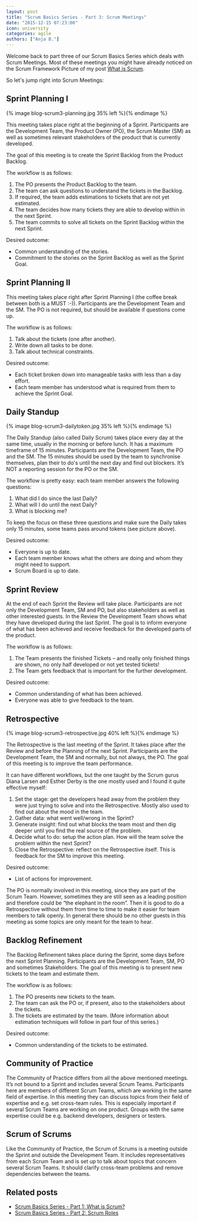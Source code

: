 ```yaml
---
layout: post
title: "Scrum Basics Series - Part 3: Scrum Meetings"
date: "2015-12-15 07:23:00"
icon: university
categories: agile
authors: ["Anja B."]
---
```


Welcome back to part three of our Scrum Basics Series which deals with Scrum Meetings.
Most of these meetings you might have already noticed on the Scrum Framework Picture of my post [What is Scrum](https://developer.epages.com/blog/2015/10/13/scrum-basics-1.html).

So let's jump right into Scrum Meetings:

## Sprint Planning I

{% image blog-scrum3-planning.jpg 35% left %}{% endimage %}

This meeting takes place right at the beginning of a Sprint.
Participants are the Development Team, the Product Owner (PO), the Scrum Master (SM) as well as sometimes relevant stakeholders of the product that is currently developed.

The goal of this meeting is to create the Sprint Backlog from the Product Backlog.

The workflow is as follows:

1. The PO presents the Product Backlog to the team.
2. The team can ask questions to understand the tickets in the Backlog.
3. If required, the team adds estimations to tickets that are not yet estimated.
4. The team decides how many tickets they are able to develop within in the next Sprint.
5. The team commits to solve all tickets on the Sprint Backlog within the next Sprint.

Desired outcome:

* Common understanding of the stories.
* Commitment to the stories on the Sprint Backlog as well as the Sprint Goal.

## Sprint Planning II

This meeting takes place right after Sprint Planning I (the coffee break between both is a MUST :-)).
Participants are the Development Team and the SM.
The PO is not required, but should be available if questions come up.

The workflow is as follows:

1. Talk about the tickets (one after another).
2. Write down all tasks to be done.
3. Talk about technical constraints.

Desired outcome:

* Each ticket broken down into manageable tasks with less than a day effort.
* Each team member has understood what is required from them to achieve the Sprint Goal.

## Daily Standup

{% image blog-scrum3-dailytoken.jpg 35% left %}{% endimage %}

The Daily Standup (also called Daily Scrum) takes place every day at the same time, usually in the morning or before lunch.
It has a maximum timeframe of 15 minutes.
Participants are the Development Team, the PO and the SM.
The 15 minutes should be used by the team to synchronise themselves, plan their to do's until the next day and find out blockers.
It’s NOT a reporting session for the PO or the SM.

The workflow is pretty easy: each team member answers the following questions:

1. What did I do since the last Daily?
2. What will I do until the next Daily?
3. What is blocking me?

To keep the focus on these three questions and make sure the Daily takes only 15 minutes, some teams pass around tokens (see picture above).

Desired outcome:

* Everyone is up to date.
* Each team member knows what the others are doing and whom they might need to support.
* Scrum Board is up to date.

## Sprint Review

At the end of each Sprint the Review will take place.
Participants are not only the Development Team, SM and PO, but also stakeholders as well as other interested guests.
In the Review the Development Team shows what they have developed during the last Sprint.
The goal is to inform everyone of what has been achieved and receive feedback for the developed parts of the product.

The workflow is as follows:

1. The Team presents the finished Tickets – and really only finished things are shown, no only half developed or not yet tested tickets!
2. The Team gets feedback that is important for the further development.

Desired outcome:

* Common understanding of what has been achieved.
* Everyone was able to give feedback to the team.

## Retrospective

{% image blog-scrum3-retrospective.jpg 40% left %}{% endimage %}

The Retrospective is the last meeting of the Sprint.
It takes place after the Review and before the Planning of the next Sprint.
Participants are the Development Team, the SM and normally, but not always, the PO.
The goal of this meeting is to improve the team performance.

It can have different workflows, but the one taught by the Scrum gurus Diana Larsen and Esther Derby is the one mostly used and I found it quite effective myself:

1. Set the stage: get the developers head away from the problem they were just trying to solve and into the Retrospective.
Mostly also used to find out about the mood in the team.
2. Gather data: what went well/wrong in the Sprint?
3. Generate insight: find out what blocks the team most and then dig deeper until you find the real source of the problem.
4. Decide what to do: setup the action plan.
How will the team solve the problem within the next Sprint?
5. Close the Retrospective: reflect on the Retrospective itself.
This is feedback for the SM to improve this meeting.

Desired outcome:

* List of actions for improvement.

The PO is normally involved in this meeting, since they are part of the Scrum Team.
However, sometimes they are still seen as a leading position and therefore could be “the elephant in the room”.
Then it is good to do a Retrospective without them from time to time to make it easier for team members to talk openly.
In general there should be no other guests in this meeting as some topics are only meant for the team to hear.

## Backlog Refinement

The Backlog Refinement takes place during the Sprint, some days before the next Sprint Planning.
Participants are the Development Team, SM, PO and sometimes Stakeholders.
The goal of this meeting is to present new tickets to the team and estimate them.

The workflow is as follows:

1. The PO presents new tickets to the team.
2. The team can ask the PO or, if present, also to the stakeholders about the tickets.
3. The tickets are estimated by the team.
(More information about estimation techniques will follow in part four of this series.)

Desired outcome:

* Common understanding of the tickets to be estimated.

## Community of Practice

The Community of Practice differs from all the above mentioned meetings.
It’s not bound to a Sprint and includes several Scrum Teams.
Participants here are members of different Scrum Teams, which are working in the same field of expertise.
In this meeting they can discuss topics from their field of expertise and e.g. set cross-team rules.
This is especially important if several Scrum Teams are working on one product.
Groups with the same expertise could be e.g. backend developers, designers or testers.

## Scrum of Scrums

Like the Community of Practice, the Scrum of Scrums is a meeting outside the Sprint and outside the Development Team.
It includes representatives from each Scrum Team and is set up to talk about topics that concern several Scrum Teams.
It should clarify cross-team problems and remove dependencies between the teams.

## Related posts

* [Scrum Basics Series - Part 1: What is Scrum?](https://developer.epages.com/blog/2015/10/13/scrum-basics-1.html)
* [Scrum Basics Series - Part 2: Scrum Roles](https://developer.epages.com/blog/2015/11/19/scrum-basics-2.html)
